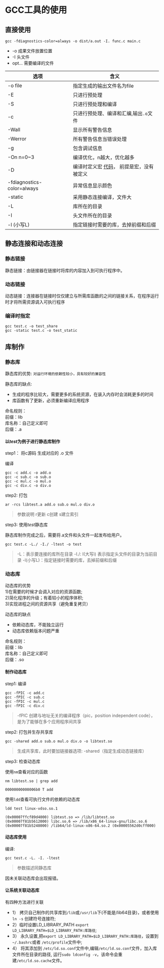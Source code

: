 GCC工具的使用
===

## 直接使用
```shell
gcc -fdiagnostics-color=always -o dist/a.out -I. func.c main.c
```
* -o 成果文件放置位置
* -I 头文件
* opt... 需要编译的文件

 | 选项 | 含义 |
 | --- | ---- |
 | -o file | 指定生成的输出文件名为file |
 | -E | 只进行预处理 |
 | -S | 只进行预处理和编译 |
 | -c | 只进行预处理、编译和汇编,输出`.o`文件 |
 | -Wall | 显示所有警告信息 |
 | -Werror | 所有警告信息当错误处理
 | -g | 包含调试信息
 | -On n=0~3 | 编译优化，n越大，优化越多
 | -D | 编译时定义宏 [代码](../section-00/case_0.c)， 前提是宏，没有被定义
 | -fdiagnostics-color=always | 异常信息显示颜色
 | -static | 采用静态连接编译，文件大
 | -L | 库所在的目录
 | -I | 头文件所在的目录
 | -l (小写L) | 指定链接时需要的库，去掉前缀和后缀


## 静态连接和动态连接
### 静态链接
静态链接：由链接器在链接时将库的内容加入到可执行程序中。

### 动态链接
动态链接：连接器在链接时仅仅建立与所需库函数的之间的链接关系，在程序运行时才将所需资源调入可执行程序

### 编译时指定
```shell
gcc test.c -o test_share
gcc -static test.c -o test_static
```

## 库制作
### 静态库
静态库的优势: `对运行环境的依赖性较小，具有较好的兼容性`    

静态库的缺点:
* 生成的程序比较大，需要更多的系统资源，在装入内存时会消耗更多的时间     
* 库函数有了更新，必须重新编译应用程序


命名规则：   
前缀：lib   
库名称：自己定义即可   
后缀：.a   

#### 以*test*为例子进行静态库制作

step1： 将c源码 生成对应的 .o 文件    
 
编译
```shell
gcc -c add.c -o add.o
gcc -c sub.c -o sub.o 
gcc -c mul.c -o mul.o 
gcc -c div.c -o div.o
```

step2: 打包    
```shell
ar -rcs libtest.a add.o sub.o mul.o div.o
```
> 参数说明 r更新 c创建 s建立索引

step3: 使用*test*静态库   

静态库制作完成之后，需要将.a文件和头文件一起发布给用户。   
```shell
gcc test.c -L./ -I./ -ltest -o test
```
>-L：表示要连接的库所在目录 -I./: I(大写i) 表示指定头文件的目录为当前目录 -l(小写L)：指定链接时需要的库，去掉前缀和后缀


### 动态库
动态库的优势  
1)在需要的时候才会调入对应的资源函数;    
2)简化程序的升级；有着较小的程序体积;    
3)实现进程之间的资源共享（避免重复拷贝）       

动态库的缺点   
* 依赖动态库，不能独立运行
* 动态库依赖版本问题严重

命名规则：   
前缀：lib   
库名称：自己定义即可   
后缀：.so

#### 制作动态库

step1: 编译    
```
gcc -fPIC -c add.c
gcc -fPIC -c sub.c
gcc -fPIC -c mul.c
gcc -fPIC -c div.c
```
> -fPIC 创建与地址无关的编译程序（pic，position independent code），是为了能够在多个应用程序间共享   

step2: 打包并生存共享库
```
gcc -shared add.o sub.o mul.o div.o -o libtest.so
```
> 生成共享库，此时要加链接器选项: -shared（指定生成动态链接库）

step3: 检查动态库   

使用`nm`查看对应的函数
```shell
nm libtest.so | grep add

00000000000006b0 T add
```

使用`ldd`查看可执行文件的依赖的动态库
```shell
ldd test linux-vdso.so.1

(0x00007ffcf89d4000) libtest.so => /lib/libtest.so (0x00007f81b5612000) libc.so.6 => /lib/x86_64-linux-gnu/libc.so.6 (0x00007f81b5248000) /lib64/ld-linux-x86-64.so.2 (0x00005562d0cff000)
```

#### 动态库使用
编译:
```
gcc test.c -L. -I. -ltest
```
> 参数描述同静态库

因未关联动态库会出现报错。

#### 让系统关联动态库
有四种方法进行关联
* 1） 拷贝自己制作的共享库到`/lib`或`/usr/lib`下(不能是/lib64目录)，或者使用`ln -s` 创建符号连接符;   
* 2）临时设置LD_LIBRARY_PATH `export LD_LIBRARY_PATH=$LD_LIBRARY_PATH:库路径`;   
* 3） 永久设置,把`export LD_LIBRARY_PATH=$LD_LIBRARY_PATH:库路径`，设置到`~/.bashrc`或者 `/etc/profile`文件中;   
* 4） 将其添加到 `/etc/ld.so.conf`文件中,编辑`/etc/ld.so.conf`文件，加入库文件所在目录的路径, 运行`sudo ldconfig -v`，该命令会重建`/etc/ld.so.cache`文件。  